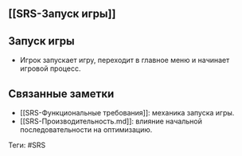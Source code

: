 ## [[SRS-Запуск игры]]

## Запуск игры

- Игрок запускает игру, переходит в главное меню и начинает игровой процесс.

## Связанные заметки

- [[SRS-Функциональные требования]]: механика запуска игры.
- [[SRS-Производительность.md]]: влияние начальной последовательности на оптимизацию.

Теги: #SRS